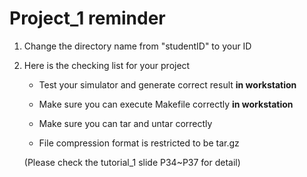 # Project_1 reminder
1. Change the directory name from "studentID" to your ID

2. Here is the checking list for your project

	- Test your simulator and generate correct result __in workstation__ 

	- Make sure you can execute Makefile correctly __in workstation__

	- Make sure you can tar and untar correctly

	- File compression format is restricted to be tar.gz

	(Please check the tutorial_1 slide P34~P37 for detail)